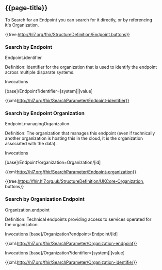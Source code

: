 ## {{page-title}}

To Search for an Endpoint you can search for it directly, or by referencing it's Organization.

{{tree:http://hl7.org/fhir/StructureDefinition/Endpoint,buttons}}

### Search by Endpoint

Endpoint.identifier

Definition: Identifier for the organization that is used to identify the endpoint across multiple disparate systems.

Invocations

[base]/Endpoint?identifier=[system]|[value]

{{xml:http://hl7.org/fhir/SearchParameter/Endpoint-identifier}}

### Search by Endpoint Organization
Endpoint.managingOrganization

Definition: The organization that manages this endpoint (even if technically another organization is hosting this in the cloud, it is the organization associated with the data).

Invocations

[base]/Endpoint?organization=Organization/[id]

{{xml:http://hl7.org/fhir/SearchParameter/Endpoint-organization}}

{{tree:https://fhir.hl7.org.uk/StructureDefinition/UKCore-Organization, buttons}}

### Search by Organization Endpoint
Organization.endpoint

Definition: Technical endpoints providing access to services operated for the organization.

Invocations
[base]/Organization?endpoint=Endpoint/[id]

{{xml:http://hl7.org/fhir/SearchParameter/Organization-endpoint}}

Invocations
[base]/Organization?identifier=[system]|[value]

{{xml:http://hl7.org/fhir/SearchParameter/Organization-identifier}}
